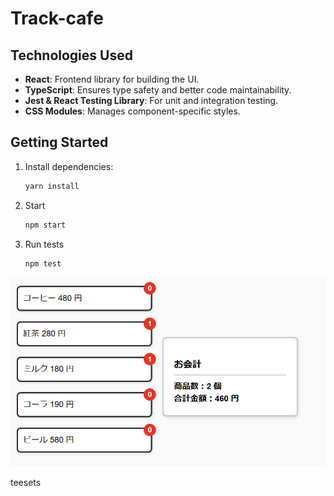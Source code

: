 # Track-cafe

## Technologies Used
- **React**: Frontend library for building the UI.
- **TypeScript**: Ensures type safety and better code maintainability.
- **Jest & React Testing Library**: For unit and integration testing.
- **CSS Modules**: Manages component-specific styles.

## Getting Started
1. Install dependencies:
   ```bash
   yarn install
   ```
2. Start
   ```bash
   npm start
   ```
3. Run tests
   ```bash
   npm test
   ```

![Logo](./public/demo.png)




teesets

